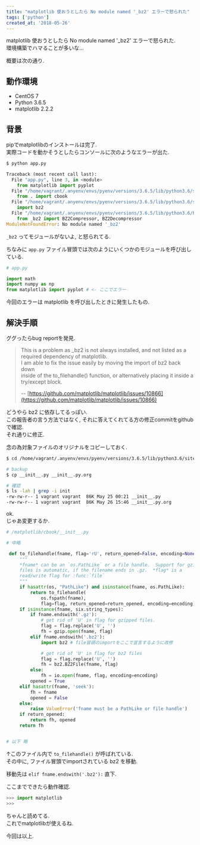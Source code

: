 ```yaml
---
title: "matplotlib 使おうとしたら No module named '_bz2' エラーで怒られた"
tags: ['python']
created_at: '2018-05-26'
---
```


matplotlib 使おうとしたら No module named '\_bz2' エラーで怒られた.  
環境構築でハマることが多いな...

概要は次の通り.

## 動作環境

- CentOS 7
- Python 3.6.5
- matplotlib 2.2.2

## 背景

pipでmatplotlibのインストールは完了.  
実際コードを動かそうとしたらコンソールに次のようなエラーが出た.

```py
$ python app.py

Traceback (most recent call last):
  File "app.py", line 3, in <module>
    from matplotlib import pyplot
  File "/home/vagrant/.anyenv/envs/pyenv/versions/3.6.5/lib/python3.6/site-packages/matplotlib/__init__.py", line 127, in <module>
    from . import cbook
  File "/home/vagrant/.anyenv/envs/pyenv/versions/3.6.5/lib/python3.6/site-packages/matplotlib/cbook/__init__.py", line 13, in <module>
    import bz2
  File "/home/vagrant/.anyenv/envs/pyenv/versions/3.6.5/lib/python3.6/bz2.py", line 23, in <module>
    from _bz2 import BZ2Compressor, BZ2Decompressor
ModuleNotFoundError: No module named '_bz2'
```

`_bz2` ってモジュールがないよ, と怒られてる.

ちなみに `app.py` ファイル冒頭では次のようにいくつかのモジュールを呼び出している.

```py
# app.py

import math
import numpy as np
from matplotlib import pyplot # <- ここでエラー
```

今回のエラーは matplotlib を呼び出したときに発生したもの.

## 解決手順

ググったらbug reportを発見.

> This is a problem as \_bz2 is not always installed, and not listed as a required dependency of matplotlib.  
> I am able to fix the issue easily by moving the import of bz2 back down  
> inside of the to\_filehandle() function, or alternatively placing it inside a try/except block.
>
> -- [https://github.com/matplotlib/matplotlib/issues/10866](https://github.com/matplotlib/matplotlib/issues/10866)

どうやら bz2 に依存してるっぽい.  
この報告者の言う方法ではなく, それに答えてくれてる方の修正commitをgithubで確認.  
それ通りに修正.

念の為対象ファイルのオリジナルをコピーしておく.

```sh
$ cd /home/vagrant/.anyenv/envs/pyenv/versions/3.6.5/lib/python3.6/site-packages/matplotlib/cbook/

# backup
$ cp __init__.py __init__.py.org

# 確認
$ ls -lah | grep -i init
-rw-rw-r-- 1 vagrant vagrant  86K May 25 00:21 __init__.py
-rw-rw-r-- 1 vagrant vagrant  86K May 26 15:46 __init__.py.org
```

ok.  
じゃあ変更するか.

```py
# /matplotlib/cbook/__init__.py

# 中略

 def to_filehandle(fname, flag='rU', return_opened=False, encoding=None):
     """
     *fname* can be an `os.PathLike` or a file handle.  Support for gzipped
     files is automatic, if the filename ends in .gz.  *flag* is a
     read/write flag for :func:`file`
     """
     if hasattr(os, "PathLike") and isinstance(fname, os.PathLike):
         return to_filehandle(
             os.fspath(fname),
             flag=flag, return_opened=return_opened, encoding=encoding)
     if isinstance(fname, six.string_types):
         if fname.endswith('.gz'):
             # get rid of 'U' in flag for gzipped files.
             flag = flag.replace('U', '')
             fh = gzip.open(fname, flag)
         elif fname.endswith('.bz2'):
             import bz2 # file冒頭のimportをここで宣言するように改修

             # get rid of 'U' in flag for bz2 files
             flag = flag.replace('U', '')
             fh = bz2.BZ2File(fname, flag)
         else:
             fh = io.open(fname, flag, encoding=encoding)
         opened = True
     elif hasattr(fname, 'seek'):
         fh = fname
         opened = False
     else:
         raise ValueError('fname must be a PathLike or file handle')
     if return_opened:
         return fh, opened
     return fh


# 以下 略
```

↑このファイル内で `to_filehandle()` が呼ばれている.  
その中に, ファイル冒頭でimportされている bz2 を移動.

移動先は `elif fname.endswith('.bz2'):` 直下.

ここまでできたら動作確認.

```py
>>> import matplotlib
>>>
```

ちゃんと読めてる.  
これでmatplotlibが使えるね.

今回は以上.
